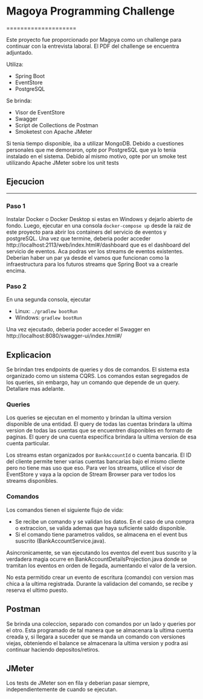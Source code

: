 # Magoya Programming Challenge
====================

Este proyecto fue proporcionado por Magoya como un challenge para continuar con la entrevista laboral. El PDF del challenge se encuentra adjuntado.

Utiliza:
- Spring Boot
- EventStore
- PostgreSQL

Se brinda:
- Visor de EventStore
- Swagger
- Script de Collections de Postman
- Smoketest con Apache JMeter

Si tenia tiempo disponible, iba a utilizar MongoDB. Debido a cuestiones personales que me demoraron, opte por PostgreSQL que ya lo tenia instalado en el sistema. Debido al mismo motivo, opte por un smoke test utilizando Apache JMeter sobre los unit tests

## Ejecucion
--------------------------------

### Paso 1

Instalar Docker o Docker Desktop si estas en Windows y dejarlo abierto de fondo. Luego, ejecutar en una consola `docker-compose up` desde la raiz de este proyecto para abrir los containers del servicio de eventos y postgreSQL.
Una vez que termine, deberia poder acceder http://localhost:2113/web/index.html#/dashboard que es el dashboard del servicio de eventos. Aca podras ver los streams de eventos existentes. Deberian haber un par ya desde el vamos que funcionan como la infraestructura para los futuros streams que Spring Boot va a crearle encima.

### Paso 2
En una segunda consola, ejecutar 
- Linux: `./gradlew bootRun`
- Windows: `gradlew bootRun`

Una vez ejecutado, deberia poder acceder el Swagger en http://localhost:8080/swagger-ui/index.html#/

## Explicacion

Se brindan tres endpoints de queries y dos de comandos. El sistema esta organizado como un sistema CQRS. Los comandos estan segregados de los queries, sin embargo, hay un comando que depende de un query. Detallare mas adelante.

### Queries

Los queries se ejecutan en el momento y brindan la ultima version disponible de una entidad. El query de todas las cuentas brindara la ultima version de todas las cuentas que se encuentren disponibles en formato de paginas. El query de una cuenta especifica brindara la ultima version de esa cuenta particular.

Los streams estan organizados por `BankAccountId` o cuenta bancaria. El ID del cliente permite tener varias cuentas bancarias bajo el mismo cliente pero no tiene mas uso que eso. Para ver los streams, utilice el visor de EventStore y vaya a la opcion de Stream Browser para ver todos los streams disponibles. 

### Comandos

Los comandos tienen el siguiente flujo de vida:
- Se recibe un comando y se validan los datos. En el caso de una compra o extraccion, se valida ademas que haya suficiente saldo disponible.
- Si el comando tiene parametros validos, se almacena en el event bus suscrito (BankAccountService.java).

Asincronicamente, se van ejecutando los eventos del event bus suscrito y la verdadera magia ocurre en BankAccountDetailsProjection.java donde se tramitan los eventos en orden de llegada, aumentando el valor de la version.

No esta permitido crear un evento de escritura (comando) con version mas chica a la ultima registrada. Durante la validacion del comando, se recibe y reserva el ultimo puesto. 

## Postman

Se brinda una coleccion, separado con comandos por un lado y queries por el otro. Esta programado de tal manera que se almacenara la ultima cuenta creada y, si llegara a suceder que se manda un comando con versiones viejas, obteniendo el balance se almacenara la ultima version y podra asi continuar haciendo depositos/retiros.

## JMeter

Los tests de JMeter son en fila y deberian pasar siempre, independientemente de cuando se ejecutan.